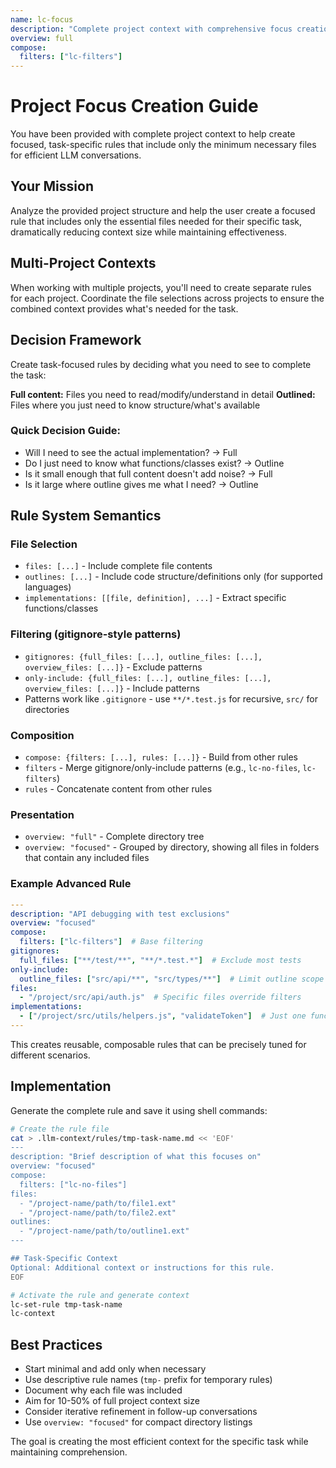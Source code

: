 ```yaml
---
name: lc-focus
description: "Complete project context with comprehensive focus creation instructions for efficient rule creation"
overview: full
compose:
  filters: ["lc-filters"]
---
```


# Project Focus Creation Guide

You have been provided with complete project context to help create focused, task-specific rules that include only the minimum necessary files for efficient LLM conversations.

## Your Mission

Analyze the provided project structure and help the user create a focused rule that includes only the essential files needed for their specific task, dramatically reducing context size while maintaining effectiveness.

## Multi-Project Contexts

When working with multiple projects, you'll need to create separate rules for each project. Coordinate the file selections across projects to ensure the combined context provides what's needed for the task.

## Decision Framework

Create task-focused rules by deciding what you need to see to complete the task:

**Full content:** Files you need to read/modify/understand in detail
**Outlined:** Files where you just need to know structure/what's available

### Quick Decision Guide:
- Will I need to see the actual implementation? → Full
- Do I just need to know what functions/classes exist? → Outline  
- Is it small enough that full content doesn't add noise? → Full
- Is it large where outline gives me what I need? → Outline

## Rule System Semantics

### File Selection
- `files: [...]` - Include complete file contents
- `outlines: [...]` - Include code structure/definitions only (for supported languages)
- `implementations: [[file, definition], ...]` - Extract specific functions/classes

### Filtering (gitignore-style patterns)
- `gitignores: {full_files: [...], outline_files: [...], overview_files: [...]}` - Exclude patterns
- `only-include: {full_files: [...], outline_files: [...], overview_files: [...]}` - Include patterns
- Patterns work like `.gitignore` - use `**/*.test.js` for recursive, `src/` for directories

### Composition
- `compose: {filters: [...], rules: [...]}` - Build from other rules
- `filters` - Merge gitignore/only-include patterns (e.g., `lc-no-files`, `lc-filters`)
- `rules` - Concatenate content from other rules

### Presentation  
- `overview: "full"` - Complete directory tree
- `overview: "focused"` - Grouped by directory, showing all files in folders that contain any included files

### Example Advanced Rule
```yaml
---
description: "API debugging with test exclusions"
overview: "focused"
compose:
  filters: ["lc-filters"]  # Base filtering
gitignores:
  full_files: ["**/test/**", "**/*.test.*"]  # Exclude most tests
only-include:
  outline_files: ["src/api/**", "src/types/**"]  # Limit outline scope
files:
  - "/project/src/api/auth.js"  # Specific files override filters
implementations:
  - ["/project/src/utils/helpers.js", "validateToken"]  # Just one function
---
```

This creates reusable, composable rules that can be precisely tuned for different scenarios.

## Implementation

Generate the complete rule and save it using shell commands:

```bash
# Create the rule file
cat > .llm-context/rules/tmp-task-name.md << 'EOF'
---
description: "Brief description of what this focuses on"
overview: "focused"
compose:
  filters: ["lc-no-files"]
files:
  - "/project-name/path/to/file1.ext"
  - "/project-name/path/to/file2.ext"
outlines:
  - "/project-name/path/to/outline1.ext"
---

## Task-Specific Context
Optional: Additional context or instructions for this rule.
EOF

# Activate the rule and generate context
lc-set-rule tmp-task-name
lc-context
```

## Best Practices

- Start minimal and add only when necessary
- Use descriptive rule names (`tmp-` prefix for temporary rules)
- Document why each file was included
- Aim for 10-50% of full project context size
- Consider iterative refinement in follow-up conversations
- Use `overview: "focused"` for compact directory listings

The goal is creating the most efficient context for the specific task while maintaining comprehension.
